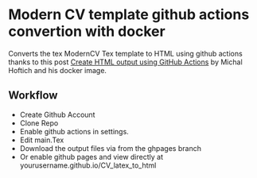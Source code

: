 
# Modern CV template github actions convertion with docker


Converts the tex ModernCV Tex template to HTML using github actions thanks to this post [Create HTML output using GitHub Actions](https://www.kodymirus.cz/overleaf-html-sample/main.html) by Michal Hoftich and his docker image.

## Workflow

 - Create Github Account
 - Clone Repo 
 - Enable github actions in settings.
 - Edit main.Tex
 - Download the output files via from the ghpages branch 
 - Or enable github pages and view directly at yourusername.github.io/CV_latex_to_html  

